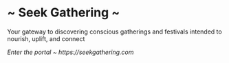 # ~ Seek Gathering ~

Your gateway to discovering conscious gatherings and festivals intended to nourish, uplift, and connect

_Enter the portal ~ https://seekgathering.com_
